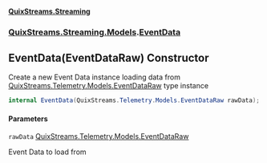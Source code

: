 #### [QuixStreams.Streaming](index.md 'index')
### [QuixStreams.Streaming.Models](QuixStreams.Streaming.Models.md 'QuixStreams.Streaming.Models').[EventData](EventData.md 'QuixStreams.Streaming.Models.EventData')

## EventData(EventDataRaw) Constructor

Create a new Event Data instance loading data from [QuixStreams.Telemetry.Models.EventDataRaw](https://docs.microsoft.com/en-us/dotnet/api/QuixStreams.Telemetry.Models.EventDataRaw 'QuixStreams.Telemetry.Models.EventDataRaw') type instance

```csharp
internal EventData(QuixStreams.Telemetry.Models.EventDataRaw rawData);
```
#### Parameters

<a name='QuixStreams.Streaming.Models.EventData.EventData(QuixStreams.Telemetry.Models.EventDataRaw).rawData'></a>

`rawData` [QuixStreams.Telemetry.Models.EventDataRaw](https://docs.microsoft.com/en-us/dotnet/api/QuixStreams.Telemetry.Models.EventDataRaw 'QuixStreams.Telemetry.Models.EventDataRaw')

Event Data to load from